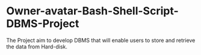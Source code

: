 # Owner-avatar-Bash-Shell-Script-DBMS-Project
 The Project aim to develop DBMS that will enable users to store and retrieve the data from Hard-disk. 
